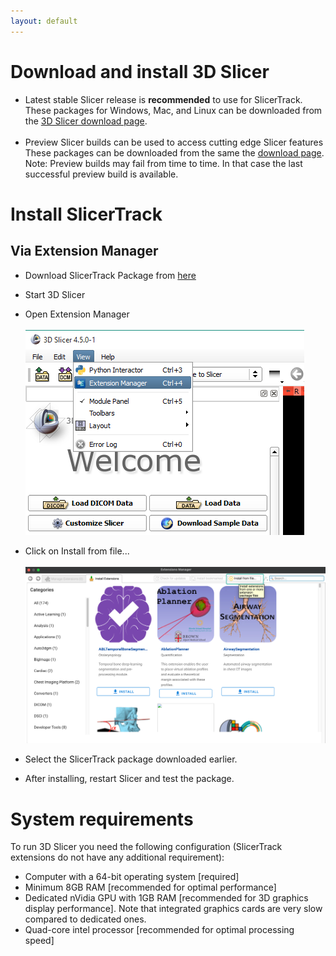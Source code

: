 ```yaml
---
layout: default
---
```

# Download and install 3D Slicer

*   Latest stable Slicer release is <b>recommended</b> to use for SlicerTrack.<br>These packages for Windows, Mac, and Linux can be downloaded from the [3D Slicer download page](http://download.slicer.org/).<br><br>
*   Preview Slicer builds can be used to access cutting edge Slicer features<br>These packages can be downloaded from the same the [download page](http://download.slicer.org/).<br>Note: Preview builds may fail from time to time. In that case the last successful preview build is available.

# Install SlicerTrack

## Via Extension Manager

*   Download SlicerTrack Package from [here](https://drive.google.com/file/d/1k8vI_GSSBOjsnmf_VTtI6GF61TExri_o/view?usp=sharing)
*   Start 3D Slicer
*   Open Extension Manager
<br><br>
![3D Slicer - Open Extension Manager](https://github.com/SlicerRt/slicerrt.github.com/raw/master/images/ExtensionManager_Open.png)
*   Click on Install from file...
<br><br>
![Install from file](https://raw.githubusercontent.com/slicertrack/slicertrack.github.io/dfa894a7a581191c89354ac0a529764f44ceb18f/resources/download_page/install_from_file.png)


*   Select the SlicerTrack package downloaded earlier.
*   After installing, restart Slicer and test the package.

<!-- 
<br><br>
*   Install SlicerTrack
<br><br>
![3D Slicer - Extension Manager Browser](https://github.com/SlicerRt/slicerrt.github.com/raw/master/images/ExtensionManager_ClickOnSlicerRT.png) 
-->

# System requirements

To run 3D Slicer you need the following configuration (SlicerTrack extensions do not have any additional requirement):

*   Computer with a 64-bit operating system  [required]
*   Minimum 8GB RAM [recommended for optimal performance]
*   Dedicated nVidia GPU with 1GB RAM [recommended for 3D graphics display performance]. Note that integrated graphics cards are very slow compared to dedicated ones.
*   Quad-core intel processor [recommended for optimal processing speed]
